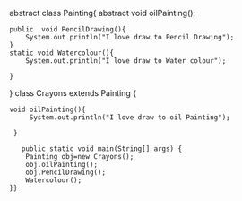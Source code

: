 abstract class Painting{
    abstract void oilPainting();

    public  void PencilDrawing(){
        System.out.println("I love draw to Pencil Drawing");
    }
    static void Watercolour(){
        System.out.println("I love draw to Water colour");

    }
}
 class Crayons extends Painting {


    void oilPainting(){
         System.out.println("I love draw to oil Painting");

     }

       public static void main(String[] args) {
        Painting obj=new Crayons();
        obj.oilPainting();
        obj.PencilDrawing();
        Watercolour();
    }}
